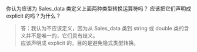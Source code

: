 你认为应该为 Sales_data 类定义上面两种类型转换运算符吗？
应该把它们声明成 explicit 的吗？为什么？

> 答：我认为不应该定义，因为从 Sales_data 类到 string 或 double 类的含义并不是唯一的，它们具有歧义。  
> 应该声明成 explicit 的，目的是避免隐式类型转换。
